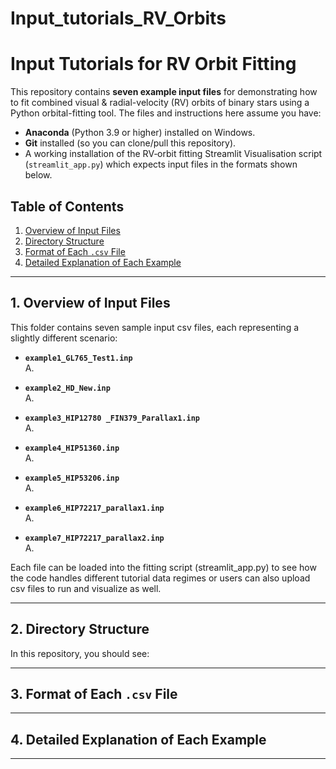 # Input_tutorials_RV_Orbits
# Input Tutorials for RV Orbit Fitting

This repository contains **seven example input files** for demonstrating how to fit combined visual & radial-velocity (RV) orbits of binary stars using a Python orbital-fitting tool. The files and instructions here assume you have:

- **Anaconda** (Python 3.9 or higher) installed on Windows.  
- **Git** installed (so you can clone/pull this repository).  
- A working installation of the RV‐orbit fitting Streamlit Visualisation script (`streamlit_app.py`) which expects input files in the formats shown below.

## Table of Contents

1. [Overview of Input Files](#overview-of-input-files)  
2. [Directory Structure](#directory-structure)  
3. [Format of Each `.csv` File](#format-of-each-csv-file)   
4. [Detailed Explanation of Each Example](#detailed-explanation-of-each-example)    

---

## 1. Overview of Input Files

This folder contains seven sample input csv files, each representing a slightly different scenario:

- **`example1_GL765_Test1.inp`**  
  A.  

- **`example2_HD_New.inp`**  
  A.  

- **`example3_HIP12780 _FIN379_Parallax1.inp`**  
  A.  

- **`example4_HIP51360.inp`**  
  A.  

- **`example5_HIP53206.inp`**  
  A.  

- **`example6_HIP72217_parallax1.inp`**  
  A. 

- **`example7_HIP72217_parallax2.inp`**  
  A. 

Each file can be loaded into the fitting script (streamlit_app.py) to see how the code handles different tutorial data regimes or users can also upload csv files to run and visualize as well.

---

## 2. Directory Structure

In this repository, you should see:

---

## 3. Format of Each `.csv` File

---

## 4. Detailed Explanation of Each Example

---
